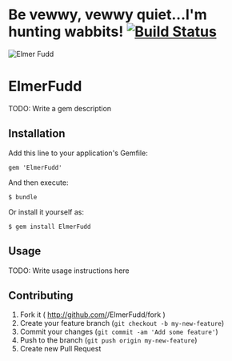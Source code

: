 # Be vewwy, vewwy quiet...I'm hunting wabbits! [![Build Status](https://travis-ci.org/bonusboxme/ElmerFudd.svg)](https://travis-ci.org/bonusboxme/ElmerFudd)

![Elmer Fudd](https://raw.githubusercontent.com/bonusboxme/ElmerFudd/master/elmer-fudd.jpg)

# ElmerFudd

TODO: Write a gem description

## Installation

Add this line to your application's Gemfile:

    gem 'ElmerFudd'

And then execute:

    $ bundle

Or install it yourself as:

    $ gem install ElmerFudd

## Usage

TODO: Write usage instructions here

## Contributing

1. Fork it ( http://github.com/<my-github-username>/ElmerFudd/fork )
2. Create your feature branch (`git checkout -b my-new-feature`)
3. Commit your changes (`git commit -am 'Add some feature'`)
4. Push to the branch (`git push origin my-new-feature`)
5. Create new Pull Request
